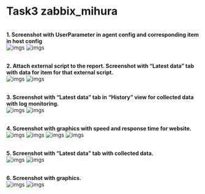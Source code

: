 # Task3 zabbix_mihura

<br><b>1. Screenshot with UserParameter in agent config and corresponding item in host config</b></br>
![imgs](pic/zabbix_11.png "imgs")
![imgs](pic/zabbix_123.png "imgs")

<br><b>2. Attach external script to the report. Screenshot with “Latest data” tab with data for item for that external script.</b></br>
![imgs](pic/zabbix_21.png "imgs")
![imgs](pic/zabbix_222.png "imgs")

<br><b>3. Screenshot with “Latest data” tab in “History” view for collected data with log monitoring.</b></br>
![imgs](pic/zabbix_1.png "imgs")
![imgs](pic/zabbix_3.png "imgs")

<br><b>4. Screenshot with graphics with speed and response time for website.</b></br>
![imgs](pic/zabbix_66.png "imgs")
![imgs](pic/zabbix_77.png "imgs")
![imgs](pic/zabbix_36.png "imgs")
![imgs](pic/zabbix_37.png "imgs")

<br><b>5. Screenshot with “Latest data” tab with collected data.</b></br>
![imgs](pic/zabbix_3_2.png "imgs")
![imgs](pic/zabbix_45.png "imgs")

<br><b>6. Screenshot with graphics.</b></br>
![imgs](pic/zabbix_6t.png "imgs")
![imgs](pic/zabbix_7.png "imgs")
